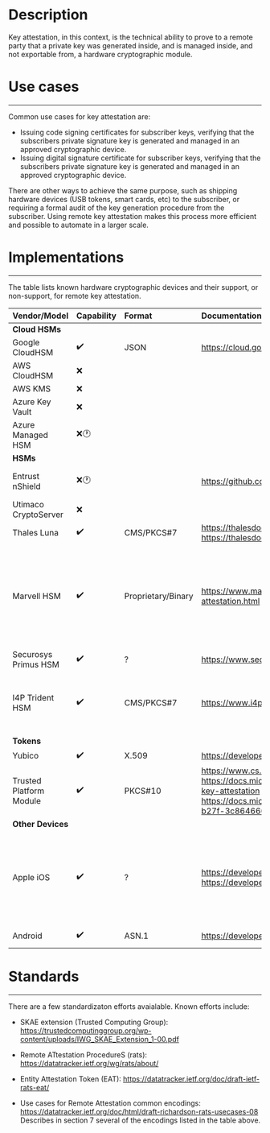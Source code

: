 # Description
Key attestation, in this context, is the technical ability to prove to a remote party that a private key was generated inside, and is managed inside, and not exportable from, a hardware cryptographic module.


# Use cases
------------
Common use cases for key attestation are:
* Issuing code signing certificates for subscriber keys, verifying that the subscribers private signature key is generated and managed in an approved cryptographic device.
* Issuing digital signature certificate for subscriber keys, verifying that the subscribers private signature key is generated and managed in an approved cryptographic device.

There are other ways to achieve the same purpose, such as shipping hardware devices (USB tokens, smart cards, etc) to the subscriber, or requiring a formal audit of the key generation procedure from the subscriber. Using remote key attestation makes this process more efficient and possible to automate in a larger scale.

# Implementations
-----
The table lists known hardware cryptographic devices and their support, or non-support, for remote key attestation.

| Vendor/Model            | Capability | Format | Documentation                                                                                       | Notes |
| ----------------------- |:-----------|:-------|:----------------------------------------------------------------------------------------------------|:------|
|**Cloud HSMs**|
| Google CloudHSM         |:heavy_check_mark:| JSON   |https://cloud.google.com/kms/docs/attest-key                                                         |       |
| AWS CloudHSM            |:x:         |        |                                                                                                     |       |
| AWS KMS                 |:x:         |        |                                                                                                     |       |
| Azure Key Vault         |:x:         |        |                                                                                                     |       |
| Azure Managed HSM       |:x::clock1: |        |                                                                                                     |Claimed to be on the roadmap|
|**HSMs**|
| Entrust nShield         |:x::clock1: |        | https://github.com/pkic/remote-key-attestation/issues/3                                             |Claimed to be on the roadmap|
| Utimaco CryptoServer    |:x:         |        |                                                                                                     |       |
| Thales Luna             |:heavy_check_mark:|CMS/PKCS#7 |https://thalesdocs.com/gphsm/luna/7/docs/network/Content/admin_partition/confirm/confirm_hsm.htm<br>https://thalesdocs.com/gphsm/luna/7/docs/network/Content/Utilities/cmu/cmu_getpkc.htm|    |
| Marvell HSM             |:heavy_check_mark:|Proprietary/Binary|https://www.marvell.com/products/security-solutions/nitrox-hs-adapters/software-key-attestation.html |GCP Cloud HSM, AWS CloudHSM and MS Managed HSM are using Marvell hardware in the background|
| Securosys Primus HSM    |:heavy_check_mark:| ?      |https://www.securosys.com/hubfs/Securosys_PrimusHSM_KeyAttestation_SB-E01.pdf                        |       |
| I4P Trident HSM         |:heavy_check_mark:|CMS/PKCS#7 |https://www.i4p.com/documents/Trident_RSS_summary_sheet_200929.pdf | No detailed documentation about using key attestation available publicly.      |
|**Tokens**|
| Yubico                  |:heavy_check_mark:| X.509  |https://developers.yubico.com/yubico-piv-tool/Attestation.html                                       |       |
| Trusted Platform Module |:heavy_check_mark:| PKCS#10|https://www.cs.unh.edu/~it666/reading_list/Hardware/tpm_fundamentals.pdf<br>https://docs.microsoft.com/en-us/windows-server/identity/ad-ds/manage/component-updates/tpm-key-attestation<br>https://docs.microsoft.com/en-us/openspecs/windows_protocols/ms-wcce/f596c7df-a72c-4323-b27f-3c8646604ddb?redirectedfrom=MSDN|       |
|**Other Devices**|
| Apple iOS                  |:heavy_check_mark:| ?  |https://developer.apple.com/documentation/devicecheck<br>https://developer.apple.com/documentation/devicecheck/validating_apps_that_connect_to_your_server                                       |Not for the purpose of key attestation as defined here, perhaps it can be used for additional purposes than intended?       |
| Android                  |:heavy_check_mark:| ASN.1  |https://developer.android.com/training/articles/security-key-attestation  | Custom ASN.1 format      |

# Standards
--------
There are a few standardizaton efforts avaialable. Known efforts include:
* SKAE  extension (Trusted Computing Group): https://trustedcomputinggroup.org/wp-content/uploads/IWG_SKAE_Extension_1-00.pdf

* Remote ATtestation ProcedureS (rats):
https://datatracker.ietf.org/wg/rats/about/

* Entity Attestation Token (EAT):
https://datatracker.ietf.org/doc/draft-ietf-rats-eat/

* Use cases for Remote Attestation common encodings:
https://datatracker.ietf.org/doc/html/draft-richardson-rats-usecases-08
Describes in section 7 several of the encodings listed in the table above.

